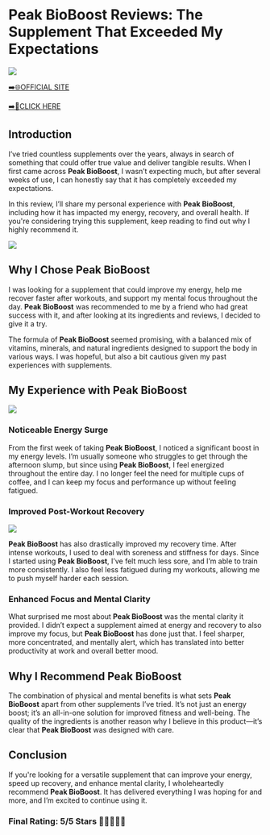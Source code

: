 # **Peak BioBoost Reviews**: The Supplement That Exceeded My Expectations

[![](https://static.vecteezy.com/system/resources/thumbnails/019/896/014/small/buy-now-gradient-button-with-cart-symbol-buy-now-illustration-png.png)](https://edetoop.top/lander/sugarpreland-1/peakbioboost.html) 

[➡️🌐OFFICIAL SITE](https://edetoop.top/lander/sugarpreland-1/peakbioboost.html) 

[➡️🔗CLICK HERE](https://edetoop.top/lander/sugarpreland-1/peakbioboost.html) 


## Introduction

I’ve tried countless supplements over the years, always in search of something that could offer true value and deliver tangible results. When I first came across **Peak BioBoost**, I wasn’t expecting much, but after several weeks of use, I can honestly say that it has completely exceeded my expectations.

In this review, I’ll share my personal experience with **Peak BioBoost**, including how it has impacted my energy, recovery, and overall health. If you're considering trying this supplement, keep reading to find out why I highly recommend it.

[![](https://wallpapers.com/images/hd/red-order-now-button-udg4jcj4arvn8b0n-2.png)](https://edetoop.top/lander/sugarpreland-1/peakbioboost.html)  

## Why I Chose **Peak BioBoost**

I was looking for a supplement that could improve my energy, help me recover faster after workouts, and support my mental focus throughout the day. **Peak BioBoost** was recommended to me by a friend who had great success with it, and after looking at its ingredients and reviews, I decided to give it a try.

The formula of **Peak BioBoost** seemed promising, with a balanced mix of vitamins, minerals, and natural ingredients designed to support the body in various ways. I was hopeful, but also a bit cautious given my past experiences with supplements.

## My Experience with **Peak BioBoost**

[![](https://static.vecteezy.com/system/resources/thumbnails/019/896/014/small/buy-now-gradient-button-with-cart-symbol-buy-now-illustration-png.png)](https://edetoop.top/lander/sugarpreland-1/peakbioboost.html)

### Noticeable Energy Surge

From the first week of taking **Peak BioBoost**, I noticed a significant boost in my energy levels. I’m usually someone who struggles to get through the afternoon slump, but since using **Peak BioBoost**, I feel energized throughout the entire day. I no longer feel the need for multiple cups of coffee, and I can keep my focus and performance up without feeling fatigued.

### Improved Post-Workout Recovery

[![](https://wallpapers.com/images/hd/red-order-now-button-udg4jcj4arvn8b0n-2.png)](https://edetoop.top/lander/sugarpreland-1/peakbioboost.html)  

**Peak BioBoost** has also drastically improved my recovery time. After intense workouts, I used to deal with soreness and stiffness for days. Since I started using **Peak BioBoost**, I’ve felt much less sore, and I’m able to train more consistently. I also feel less fatigued during my workouts, allowing me to push myself harder each session.

### Enhanced Focus and Mental Clarity

What surprised me most about **Peak BioBoost** was the mental clarity it provided. I didn’t expect a supplement aimed at energy and recovery to also improve my focus, but **Peak BioBoost** has done just that. I feel sharper, more concentrated, and mentally alert, which has translated into better productivity at work and overall better mood.

## Why I Recommend **Peak BioBoost**

The combination of physical and mental benefits is what sets **Peak BioBoost** apart from other supplements I’ve tried. It’s not just an energy boost; it’s an all-in-one solution for improved fitness and well-being. The quality of the ingredients is another reason why I believe in this product—it’s clear that **Peak BioBoost** was designed with care.

## Conclusion

If you're looking for a versatile supplement that can improve your energy, speed up recovery, and enhance mental clarity, I wholeheartedly recommend **Peak BioBoost**. It has delivered everything I was hoping for and more, and I’m excited to continue using it.

### Final Rating: 5/5 Stars 🌟🌟🌟🌟🌟
